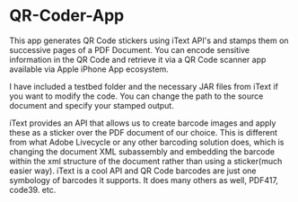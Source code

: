 # QR-Coder-App
This app generates QR Code stickers using iText API's and stamps them on successive pages of a PDF Document. You can encode sensitive information in the QR Code and retrieve it via a QR Code scanner app available via Apple iPhone App ecosystem.

I have included a testbed folder and the necessary JAR files from iText if you want to modify the code.
You can change the path to the source document and specify your stamped output. 

iText provides an API that allows us to create barcode images and apply these as a sticker over the PDF document of our choice. This is different from what Adobe Livecycle or any other barcoding solution does, which is changing the document XML subassembly and embedding the barcode within the xml structure of the document rather than using a sticker(much easier way). iText is a cool API and QR Code barcodes are just one symbology of barcodes it supports. It does many others as well, PDF417, code39. etc. 
